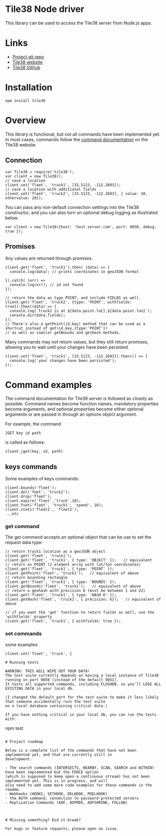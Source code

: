 
# Tile38 Node driver

This library can be used to access the Tile38 server from Node.js apps. 


# Links
* [Project git repo](https://github.com/phulst/node-tile38)
* [Tile38 website](http://tile38.com/)
* [Tile38 Github](https://github.com/tidwall/tile38)

# Installation

```
npm install tile38
```

# Overview

This library is functional, but not all commands have been implemented yet. 
In most cases, commands follow the [command documentation](http://tile38.com/commands/) on the Tile38 website.

## Connection 
 
```
var Tile38 = require('tile38'); 
var client = new Tile38();
// save a location
client.set('fleet', 'truck1', [33.5123, -112.2693]);
// save a location with additional fields
client.set('fleet', 'truck2', [33.5123, -112.2693], { value: 10, othervalue: 20});
```

You can pass any non-default connection settings into the Tile38 constructor, and you can also turn on 
optional debug logging as illustrated below. 

```
var client = new Tile38({host: 'host.server.com', port: 9850, debug: true });
```

## Promises

Any values are returned through promises. 

```
client.get('fleet', 'truck1').then( (data) => {
  console.log(data); // prints coordinates in geoJSON format 

}).catch( (err) =>
  console.log(err); // id not found  
});

// return the data as type POINT, and include FIELDS as well.  
client.get('fleet', 'truck2', {type: 'POINT', withfields: true}).then((data) => {
  console.log(`truck2 is at ${data.point.lat},${data.point.lon}`);
  console.dir(data.fields);
});
// There's also a getPoint(id,key) method that can be used as a shortcut instead of get(id,key,{type:'POINT'})
// as well as similar getBounds and getHash methods. 
```

Many commands may not return values, but they still return promises, allowing you to wait until 
your changes have been persisted. 

```
client.set('fleet', 'truck1', [33.5123, -112.2693]).then(() => {
  console.log('your changes have been persisted');
});

```

# Command examples

The command documentation for Tile38 server is followed as closely as possible. Command names become function names, 
mandatory properties become arguments, and optional properties become either optional arguments or are passed in 
through an options object argument. 

For example, the command 

```
JGET key id path
```

is called as follows: 

```
client.jget(key, id, path)
```

## keys commands

Some examples of keys commands: 

```
client.bounds('fleet');
client.del('feet', 'truck2');
client.drop('fleet');
client.expire('fleet','truck',10);
client.fset('fleet', 'truck1', 'speed', 16);
client.stats('fleet1', 'fleet2');
...etc
```

### get command
The get command accepts an optional object that can be use to set the request data type: 


```
// return truck1 location as a geoJSON object
client.get('fleet', 'truck1');
client.get('fleet', 'truck1', { type: 'OBJECT' });   // equivalent
// return as POINT (2 element array with lat/lon coordinates)
client.get('fleet', 'truck1', { type: 'POINT' });
client.getPoint('fleet', 'truck1');   // equivalent of above
// return bounding rectangle
client.get('fleet', 'truck1', { type: 'BOUNDS' });
client.getBounds('fleet', 'truck1');   // equivalent of above
// return a geohash with precision 6 (must be between 1 and 22)
client.get('fleet', 'truck1', { type: 'HASH 6' });
client.getHash('fleet', 'truck1', { precision: 6});   // equivalent of above

// if you want the 'get' function to return fields as well, use the 'withfields' property
client.get('fleet', 'truck1', { withfields: true }); 
```

### set commands

some examples: 

```
client.set('fleet', 'truck', { 

# Running tests

WARNING: THIS WILL WIPE OUT YOUR DATA!
The test suite currently depends on having a local instance of Tile38 running on port 9850 (instead of the default 9851).
It tests all supported commands, including FLUSHDB, so you'll LOSE ALL EXISTING DATA in your local db.

(I changed the default port for the test suite to make it less likely that someone accidentally runs the test suite
on a local database containing critical data.) 
 
If you have nothing critical in your local db, you can run the tests with: 

```
npm test
```

# Project roadmap

Below is a complete list of the commands that have not been implemented yet, and that are currently still in 
development. 

- The search commands (INTERSECTS, NEARBY, SCAN, SEARCH and WITHIN) have been implemented but the FENCE option 
(which is supposed to keep open a continuous stream) has not been implemented yet. This is in progress, and will 
also need to add some more code examples for these commands in the readme. 
- Webhooks (HOOKS, SETHOOK, DELHOOK, PDELHOOK)
- the AUTH command, connection to password protected servers
- Replication Commands (AOF, AOFMD5, AOFSHRINK, FOLLOW)



# Missing something? Did it break?

For bugs or feature requests, please open an issue.  

